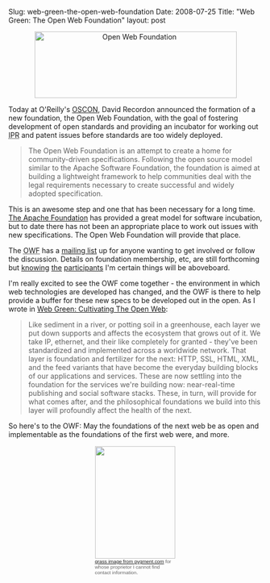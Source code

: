 Slug: web-green-the-open-web-foundation
Date: 2008-07-25
Title: "Web Green: The Open Web Foundation"
layout: post

<a href="http://openwebfoundation.org/" style="display:block; text-align:center"><img  alt="Open Web Foundation" class="size-full wp-image-2735 at-xid-6a010534988cd3970b0120a5b36a12970c " height="132" src="https://steveivy.typepad.com/.a/6a010534988cd3970b0120a5b36a12970c-pi" title="Open Web Foundation" width="401" /></a>

Today at O'Reilly's [OSCON](http://en.oreilly.com/oscon2008/public/content/home), David Recordon announced the formation of a new foundation, the Open Web Foundation, with the goal of fostering development of open standards and providing an incubator for working out <abbr title="Intellectual Property Rights">IPR</abbr> and patent issues before standards are too widely deployed.

>The Open Web Foundation is an attempt to create a home for community-driven specifications. Following the open source model similar to the Apache Software Foundation, the foundation is aimed at building a lightweight framework to help communities deal with the legal requirements necessary to create successful and widely adopted specification.

This is an awesome step and one that has been necessary for a long time. [The Apache Foundation](http://www.apache.org/) has provided a great model for software incubation, but to date there has not been an appropriate place to work out issues with new specifications. The Open Web Foundation will provide that place.

The <abbr title="Open Web Foundation">OWF</abbr> has a [mailing list](http://groups.google.com/group/open-web-discuss) up for anyone wanting to get involved or follow the discussion. Details on foundation membership, etc, are still forthcoming but [knowing](http://factoryjoe.com/blog) [the](http://daveman692.livejournal.com) [participants](http://kveton.com) I'm certain things will be aboveboard.

I'm really excited to see the OWF come together - the environment in which web technologies are developed has changed, and the OWF is there to help provide a buffer for these new specs to be developed out in the open. As I wrote in [Web Green: Cultivating The Open Web](http://redmonk.net/archives/2008/06/26/web-green-cultivating-the-open-web/):

>Like sediment in a river, or potting soil in a greenhouse, each layer we put down supports and affects the ecosystem that grows out of it. We take IP, ethernet, and their like completely for granted - they've been standardized and implemented across a worldwide network. That layer is foundation and fertilizer for the next: HTTP, SSL, HTML, XML, and the feed variants that have become the everyday building blocks of our applications and services. These are now settling into the foundation for the services we're building now: near-real-time publishing and social software stacks. These, in turn, will provide for what comes after, and the philosophical foundations we build into this layer will profoundly affect the health of the next.

So here's to the OWF: May the foundations of the next web be as open and implementable as the foundations of the first web were, and more.

<p style="padding:1px; margin: 8px auto; width:161px; color: #666;">
<a href="http://redmonk.net/archives/2008/06/26/web-green-cultivating-the-open-web/"><img  alt="" class="size-medium wp-image-2729 at-xid-6a010534988cd3970b0120a5b36a31970c " height="223" src="https://steveivy.typepad.com/.a/6a010534988cd3970b0120a5b36a31970c-pi" title="Web Green: Cultivating The Open Web" width="159" /></a>
<span style="font-size: 70%; font-family: Verdana, Arial, sans-serif"><a href="http://www.pygment.com/blog/2006/06/06/grass-sky/">grass image from pygment.com</a> for whose proprietor I cannot find contact information.</span>
</p>
